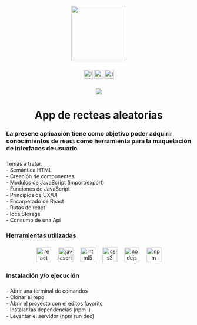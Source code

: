<div align="center">
  <img height="150" src="https://cdn-geocp.nitrocdn.com/fDFrSSYWfGItWOEZGsrBIHnCqgylYQCG/assets/images/optimized/rev-12cb08d/www.nutrioli.com/wp-content/themes/Nutrioli/img/Familia-Nutrioli-Banner.jpg"  />
</div>

###

<div align="center">
  <img src="https://img.shields.io/static/v1?message=LinkedIn&logo=linkedin&label=&color=0077B5&logoColor=white&labelColor=&style=for-the-badge" height="25" alt="linkedin logo"  />
  <img src="https://img.shields.io/static/v1?message=Youtube&logo=youtube&label=&color=FF0000&logoColor=white&labelColor=&style=for-the-badge" height="25" alt="youtube logo"  />
  <img src="https://img.shields.io/static/v1?message=Twitter&logo=twitter&label=&color=1DA1F2&logoColor=white&labelColor=&style=for-the-badge" height="25" alt="twitter logo"  />
</div>

###

<div align="center">
  <img src="https://visitor-badge.laobi.icu/badge?page_id=jaimezzapata.jaimezzapata&"  />
</div>

###

<h1 align="center">App de recteas aleatorias</h1>

###

<h3 align="left">La presene aplicación tiene como objetivo poder adquirir conocimientos de react como herramienta para la maquetación de interfaces de usuario</h3>

###

<p align="left">Temas a tratar:<br>- Semántica HTML<br>- Creación de componentes<br>- Modulos de JavaScript (import/export)<br>- Funciones de JavaScript<br>- Principios de UX/UI<br>- Encarpetado de React<br>- Rutas de react<br>- localStorage<br>- Consumo de una Api</p>

###

<h3 align="left">Herramientas utilizadas</h3>

###

<div align="center">
  <img src="https://cdn.jsdelivr.net/gh/devicons/devicon/icons/react/react-original.svg" height="40" alt="react logo"  />
  <img width="12" />
  <img src="https://cdn.jsdelivr.net/gh/devicons/devicon/icons/javascript/javascript-original.svg" height="40" alt="javascript logo"  />
  <img width="12" />
  <img src="https://cdn.jsdelivr.net/gh/devicons/devicon/icons/html5/html5-original.svg" height="40" alt="html5 logo"  />
  <img width="12" />
  <img src="https://cdn.jsdelivr.net/gh/devicons/devicon/icons/css3/css3-original.svg" height="40" alt="css3 logo"  />
  <img width="12" />
  <img src="https://cdn.jsdelivr.net/gh/devicons/devicon/icons/nodejs/nodejs-original.svg" height="40" alt="nodejs logo"  />
  <img width="12" />
  <img src="https://cdn.jsdelivr.net/gh/devicons/devicon/icons/npm/npm-original-wordmark.svg" height="40" alt="npm logo"  />
</div>

###

<h3 align="left">Instalación y/o ejecución</h3>

###

<p align="left">- Abrir una terminal de comandos<br>- Clonar el repo<br>- Abrir el proyecto con el editos favorito<br>- Instalar las dependencias (npm i)<br>- Levantar el servidor (npm run dec)</p>

###